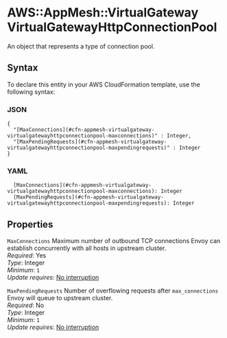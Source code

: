 # AWS::AppMesh::VirtualGateway VirtualGatewayHttpConnectionPool<a name="aws-properties-appmesh-virtualgateway-virtualgatewayhttpconnectionpool"></a>

An object that represents a type of connection pool\.

## Syntax<a name="aws-properties-appmesh-virtualgateway-virtualgatewayhttpconnectionpool-syntax"></a>

To declare this entity in your AWS CloudFormation template, use the following syntax:

### JSON<a name="aws-properties-appmesh-virtualgateway-virtualgatewayhttpconnectionpool-syntax.json"></a>

```
{
  "[MaxConnections](#cfn-appmesh-virtualgateway-virtualgatewayhttpconnectionpool-maxconnections)" : Integer,
  "[MaxPendingRequests](#cfn-appmesh-virtualgateway-virtualgatewayhttpconnectionpool-maxpendingrequests)" : Integer
}
```

### YAML<a name="aws-properties-appmesh-virtualgateway-virtualgatewayhttpconnectionpool-syntax.yaml"></a>

```
  [MaxConnections](#cfn-appmesh-virtualgateway-virtualgatewayhttpconnectionpool-maxconnections): Integer
  [MaxPendingRequests](#cfn-appmesh-virtualgateway-virtualgatewayhttpconnectionpool-maxpendingrequests): Integer
```

## Properties<a name="aws-properties-appmesh-virtualgateway-virtualgatewayhttpconnectionpool-properties"></a>

`MaxConnections`  <a name="cfn-appmesh-virtualgateway-virtualgatewayhttpconnectionpool-maxconnections"></a>
Maximum number of outbound TCP connections Envoy can establish concurrently with all hosts in upstream cluster\.  
*Required*: Yes  
*Type*: Integer  
*Minimum*: `1`  
*Update requires*: [No interruption](https://docs.aws.amazon.com/AWSCloudFormation/latest/UserGuide/using-cfn-updating-stacks-update-behaviors.html#update-no-interrupt)

`MaxPendingRequests`  <a name="cfn-appmesh-virtualgateway-virtualgatewayhttpconnectionpool-maxpendingrequests"></a>
Number of overflowing requests after `max_connections` Envoy will queue to upstream cluster\.  
*Required*: No  
*Type*: Integer  
*Minimum*: `1`  
*Update requires*: [No interruption](https://docs.aws.amazon.com/AWSCloudFormation/latest/UserGuide/using-cfn-updating-stacks-update-behaviors.html#update-no-interrupt)